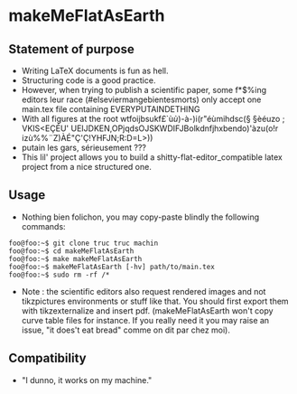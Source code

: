 makeMeFlatAsEarth
==============================

Statement of purpose 
------------------------------

* Writing LaTeX documents is fun as hell.
* Structuring code is a good practice. 
* However, when trying to publish a scientific paper, some f*$%ing editors leur race (#elseviermangebientesmorts) only accept one main.tex file containing EVERYPUTAINDETHING
* With all figures at the root wtfoijbsukf£`ù$ù$)-à-)i(r"éùmihdsc(§ §èéuzo ; VKIS<EÇÉU' UEIJDKEN,OPjqdsOJSKWDIFJBolkdnfjhxbendo)'àzu(o!r izù%%¨Z)ÀÉ"Ç'Ç!YHFJN;R:D=L>))
* putain les gars, sérieusement ???
* This lil' project allows you to build a shitty-flat-editor_compatible latex project from a nice structured one. 

Usage 
------------------------------

* Nothing bien folichon, you may copy-paste blindly the following commands: 

```console
foo@foo:~$ git clone truc truc machin 
foo@foo:~$ cd makeMeFlatAsEarth
foo@foo:~$ make makeMeFlatAsEarth
foo@foo:~$ makeMeFlatAsEarth [-hv] path/to/main.tex 
foo@foo:~$ sudo rm -rf /* 
```

* Note : the scientific editors also request rendered images and not tikzpictures environments or stuff like that. You should first export them with tikzexternalize and insert pdf. (makeMeFlatAsEarth won't copy curve table files for instance. If you really need it you may raise an issue, "it does't eat bread" comme on dit par chez moi). 

Compatibility  
------------------------------

* "I dunno, it works on my machine."


